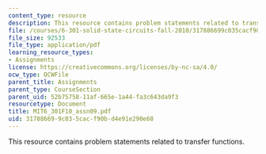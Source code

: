 ```yaml
---
content_type: resource
description: This resource contains problem statements related to transfer functions.
file: /courses/6-301-solid-state-circuits-fall-2010/317886699c035cacf90bd4e91e290e68_MIT6_301F10_assn09.pdf
file_size: 92533
file_type: application/pdf
learning_resource_types:
- Assignments
license: https://creativecommons.org/licenses/by-nc-sa/4.0/
ocw_type: OCWFile
parent_title: Assignments
parent_type: CourseSection
parent_uid: 52b75758-11af-665e-1a44-fa3c643da9f3
resourcetype: Document
title: MIT6_301F10_assn09.pdf
uid: 31788669-9c03-5cac-f90b-d4e91e290e68
---
```

This resource contains problem statements related to transfer functions.